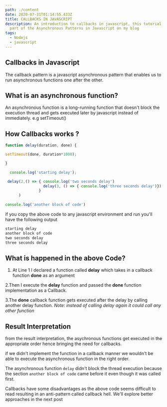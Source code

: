 ```yaml
---
path: ./content
date: 2020-07-31T01:14:55.433Z
title: CALLBACKS IN JAVASCRIPT
description: An introduction to callbacks in javascript, this tutorial is the
  part of the Asynchronous Patterns in Javascript on my blog
tags:
  - Nodejs
  - javascript
---
```

## Callbacks in Javascript

The callback pattern is a javascript asynchronous pattern that enables us to run asynchronous functions one after the other.

## What is an asynchronous function?
An asynchronous function is a long-running function that doesn't block the execution thread and gets executed later by javascript instead of immediately. e.g setTimeout()

## How  Callbacks works ?
```javascript
function delay(duration, done) {

setTimeout(done, duration*1000);

}

  console.log('starting delay');

 delay(2,() => { console.log('two seconds delay')
                 delay(3, () => { console.log('three seconds delay')})
               }
      )
 
console.log('another block of code')


```

if you copy the above code to any javascript environment and run you'll have the following output

```bash
starting delay
another block of code
two seconds delay
three seconds delay
```

## What is happened in the above Code?
1. At Line 1 I declared a function called **delay** which takes in a callback function **done** as an argument

2.Then I execute the **delay** function and passed the **done** function implementation as a Callback.

3.The **done** callback function gets executed after the delay by calling another delay function. _Note: instead of calling delay again it could call any other function_


## Result Interpretation
from the result interpretation, the asychronous functions get executed in the appropriate order hence bringing the need for callbacks.

if we didn't implement the function in a callback manner we wouldn't be able to execute the asynchronous function in the right order.

The asynchronous function `delay` didn't block the thread execution because the section `another block of code` came before it even though it was called first.

Callbacks have some disadvantages as the above code seems difficult to read resulting in an anti-pattern called callback hell. We'll explore better approaches in the next post